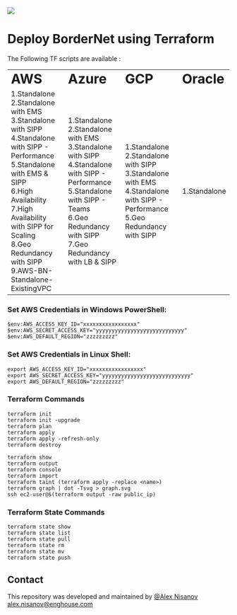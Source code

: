 <img src="terraform_logo.jpg"><br>

# Deploy BorderNet using Terraform 

The Following TF scripts are available :

<table border="0">
 <tr>
    <td><b style="font-size:30px">AWS</b></td>
    <td><b style="font-size:30px">Azure</b></td>
    <td><b style="font-size:30px">GCP</b></td>
    <td><b style="font-size:30px">Oracle</b></td>

 </tr>
 <tr>
<td>
1.Standalone <br>
2.Standalone with EMS<br>
3.Standalone with SIPP<br>
4.Standalone with SIPP - Performance<br>
5.Standalone with EMS & SIPP<br>
6.High Availability<br>  
7.High Availability with SIPP for Scaling<br> 
8.Geo Redundancy with SIPP<br>  
9.AWS-BN-Standalone-ExistingVPC<br>
</td>
<td>
    1.Standalone<br>
    2.Standalone with EMS<br>
    3.Standalone with SIPP<br>
    4.Standalone with SIPP - Performance<br>
    5.Standalone with SIPP - Teams<br>
    6.Geo Redundancy with SIPP<br>
    7.Geo Redundancy with LB & SIPP<br>
</td>
<td>
    1.Standalone <br>
    2.Standalone with SIPP<br>
    3.Standalone with EMS<br>
    4.Standalone with SIPP - Performance<br>
    5.Geo Redundancy with SIPP<br>
 
</td>
<td>
    1.Standalone <br>
 
</td>
 </tr>
</table>

### Set AWS Credentials in Windows PowerShell:
```
$env:AWS_ACCESS_KEY_ID="xxxxxxxxxxxxxxxxx"
$env:AWS_SECRET_ACCESS_KEY="yyyyyyyyyyyyyyyyyyyyyyyyyyyy"
$env:AWS_DEFAULT_REGION="zzzzzzzzz"
```

### Set AWS Credentials in Linux Shell:
```
export AWS_ACCESS_KEY_ID="xxxxxxxxxxxxxxxxx"
export AWS_SECRET_ACCESS_KEY="yyyyyyyyyyyyyyyyyyyyyyyyyyyy"
export AWS_DEFAULT_REGION="zzzzzzzzz"
```

### Terraform Commands
```
terraform init
terraform init -upgrade
terraform plan
terraform apply
terraform apply -refresh-only
terraform destroy

terraform show
terraform output
terraform console
terraform import
terraform taint (terraform apply -replace <name>)
terraform graph | dot -Tsvg > graph.svg
ssh ec2-user@$(terraform output -raw public_ip)
```

### Terraform State Commands
```
terraform state show
terraform state list
terraform state pull
terraform state rm
terraform state mv
terraform state push
```

## Contact
This repository was developed and maintained by [@Alex Nisanov](https://www.linkedin.com/in/alexnisanov/)  
[alex.nisanov@enghouse.com](mailto:alex.nisanov@enghouse.com)  

